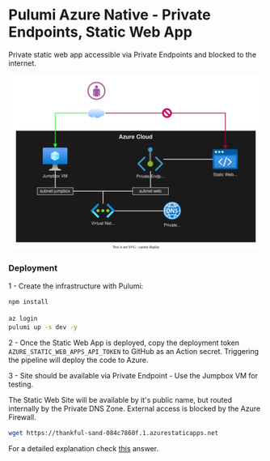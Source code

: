 # Pulumi Azure Native - Private Endpoints, Static Web App

Private static web app accessible via Private Endpoints and blocked to the internet.

<img src=".docs/staticwebapp.drawio.svg" width=600>

### Deployment

1 - Create the infrastructure with Pulumi:

```sh
npm install

az login
pulumi up -s dev -y
```

2 - Once the Static Web App is deployed, copy the deployment token `AZURE_STATIC_WEB_APPS_API_TOKEN` to GitHub as an Action secret. Triggering the pipeline will deploy the code to Azure.

3 - Site should be available via Private Endpoint - Use the Jumpbox VM for testing.

The Static Web Site will be available by it's public name, but routed internally by the Private DNS Zone. External access is blocked by the Azure Firewall.

```sh
wget https://thankful-sand-084c7860f.1.azurestaticapps.net
```


For a detailed explanation check [this](https://stackoverflow.com/a/69423659/3231778) answer.